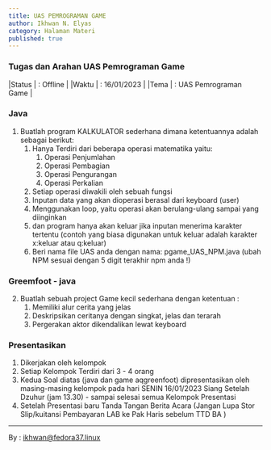 ```yaml
---
title: UAS PEMROGRAMAN GAME
author: Ikhwan N. Elyas
category: Halaman Materi
published: true
---
```


### Tugas dan Arahan UAS Pemrograman Game 

|Status  | : Offline                  |
|Waktu   | : 16/01/2023               |
|Tema    | : UAS Pemrograman Game     |


### Java
1.	Buatlah program KALKULATOR sederhana dimana ketentuannya adalah sebagai berikut: 
    1.	Hanya Terdiri dari beberapa operasi matematika yaitu:
        1.	Operasi Penjumlahan
        2.	Operasi Pembagian
        3.	Operasi Pengurangan
        4.	Operasi Perkalian
    2.	Setiap operasi diwakili oleh sebuah fungsi 
    3.	Inputan data yang akan dioperasi berasal dari keyboard (user)
    4.	Menggunakan loop, yaitu operasi akan berulang-ulang sampai yang diinginkan
    5.	dan program hanya akan keluar jika inputan menerima karakter tertentu (contoh yang biasa digunakan untuk keluar adalah karakter  x:keluar atau q:keluar)
    6.	Beri nama file UAS anda dengan nama: pgame_UAS_NPM.java (ubah NPM sesuai dengan 5 digit terakhir npm anda !)

###  Greemfoot - java
2.	Buatlah sebuah project Game kecil sederhana dengan ketentuan : 
    1.	Memiliki alur cerita yang jelas 
    2.	Deskripsikan ceritanya dengan singkat, jelas dan terarah
    3.	Pergerakan aktor dikendalikan lewat keyboard

### Presentasikan 
1. Dikerjakan oleh kelompok
2. Setiap Kelompok Terdiri dari 3 - 4 orang
3. Kedua Soal diatas (java dan game aqgreenfoot) dipresentasikan oleh masing-masing kelompok pada hari SENIN 16/01/2023 Siang Setelah Dzuhur (jam 13.30) - sampai selesai semua Kelompok Presentasi
4. Setelah Presentasi baru Tanda Tangan Berita Acara (Jangan Lupa Stor Slip/kuitansi Pembayaran LAB ke Pak Haris sebelum TTD BA )



***
By : ikhwan@fedora37.linux